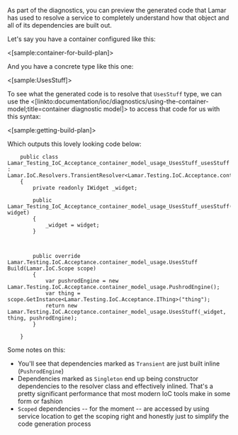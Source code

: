 <!--Title: Build Plans-->

As part of the diagnostics, you can preview the generated code that Lamar has used to resolve a service to completely understand how that object and all of its
dependencies are built out.

Let's say you have a container configured like this:

<[sample:container-for-build-plan]>

And you have a concrete type like this one:

<[sample:UsesStuff]>

To see what the generated code is to resolve that `UsesStuff` type, we can use the <[linkto:documentation/ioc/diagnostics/using-the-container-model;title=container diagnostic model]> to access that code for us with this syntax:

<[sample:getting-build-plan]>

Which outputs this lovely looking code below:

```
    public class Lamar_Testing_IoC_Acceptance_container_model_usage_UsesStuff_usesStuff : Lamar.IoC.Resolvers.TransientResolver<Lamar.Testing.IoC.Acceptance.container_model_usage.UsesStuff>
    {
        private readonly IWidget _widget;

        public Lamar_Testing_IoC_Acceptance_container_model_usage_UsesStuff_usesStuff(IWidget widget)
        {
            _widget = widget;
        }



        public override Lamar.Testing.IoC.Acceptance.container_model_usage.UsesStuff Build(Lamar.IoC.Scope scope)
        {
            var pushrodEngine = new Lamar.Testing.IoC.Acceptance.container_model_usage.PushrodEngine();
            var thing = scope.GetInstance<Lamar.Testing.IoC.Acceptance.IThing>("thing");
            return new Lamar.Testing.IoC.Acceptance.container_model_usage.UsesStuff(_widget, thing, pushrodEngine);
        }

    }
```

Some notes on this:

* You'll see that dependencies marked as `Transient` are just built inline (`PushrodEngine`)
* Dependencies marked as `Singleton` end up being constructor dependencies to the resolver class and effectively inlined. That's a pretty significant performance that most modern IoC tools make in some form or fashion
* `Scoped` dependencies -- for the moment -- are accessed by using service location to get the scoping right and honestly just to simplify the code generation process
